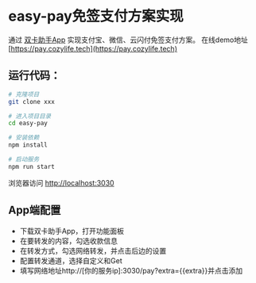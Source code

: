 # easy-pay免签支付方案实现
通过 [双卡助手App](https://smshelper.wisg.cn) 实现支付宝、微信、云闪付免签支付方案。
在线demo地址[https://pay.cozylife.tech](https://pay.cozylife.tech)  


## 运行代码：

```bash
# 克隆项目
git clone xxx

# 进入项目目录
cd easy-pay

# 安装依赖
npm install

# 启动服务
npm run start
```

浏览器访问 [http://localhost:3030](http://localhost:3030)


## App端配置
- 下载双卡助手App，打开功能面板
- 在要转发的内容，勾选收款信息
- 在转发方式，勾选网络转发，并点击后边的设置
- 配置转发通道，选择自定义和Get
- 填写网络地址http://[你的服务ip]:3030/pay?extra={{extra}}并点击添加